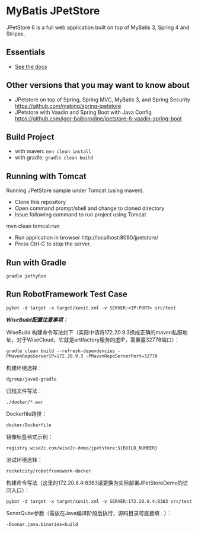 MyBatis JPetStore
=================

JPetStore 6 is a full web application built on top of MyBatis 3, Spring 4 and Stripes.

Essentials
----------

* [See the docs](http://www.mybatis.org/jpetstore-6)

## Other versions that you may want to know about

- JPetstore on top of Spring, Spring MVC, MyBatis 3, and Spring Security https://github.com/making/spring-jpetstore
- JPetstore with Vaadin and Spring Boot with Java Config https://github.com/igor-baiborodine/jpetstore-6-vaadin-spring-boot

## Build Project
  - with maven: `mvn clean install`
  - with gradle: `gradle clean build`

## Running with Tomcat
Running JPetStore sample under Tomcat (using maven).
- Clone this repository
- Open command prompt/shell and change to cloned directory
- Issue following command to run project using Tomcat

mvn clean tomcat:run

- Run application in browser http://localhost:8080/jpetstore/ 
- Press Ctrl-C to stop the server.

## Run with Gradle

```
gradle jettyRun
```

## Run RobotFramework Test Case

```
pybot -d target -x target/xunit.xml -v SERVER:<IP:PORT> src/test
```
***WiseBuild配置注意事项：***

WiseBuild 构建命令写法如下（实际中请将172.20.9.3换成正确的maven私服地址，对于WiseCloud，它就是artifactory服务的虚IP，需暴露32778端口）：
```
gradle clean build --refresh-dependencies -PMavenRepoServerIP=172.20.9.3 -PMavenRepoServerPort=32778
```

构建环境选择：
```
dgroup/java8-gradle
```

归档文件写法：
```
./docker/*.war
```

Dockerfile路径：
```
docker/Dockerfile
```

镜像标签格式示例：
```
registry.wise2c.com/wise2c-demo/jpetstore:${BUILD_NUMBER}
```

测试环境选择：
```
rocketcity/robotframework-docker
```

构建命令写法（这里的172.20.8.4:8383请更换为实际部署JPetStoreDemo的访问入口）：
```
pybot -d target -x target/xunit.xml -v SERVER:172.20.8.4:8383 src/test
```

SonarQube参数（需放在Java编译阶段后执行，源码目录可直接填 . ）：
```
-Dsonar.java.binaries=build
```

